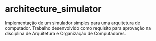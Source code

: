 # architecture_simulator

Implementação de um simulador simples para uma arquitetura de computador.
Trabalho desenvolvido como requisito para aprovação na disciplina de Arquitetura e Organização de Computadores.
